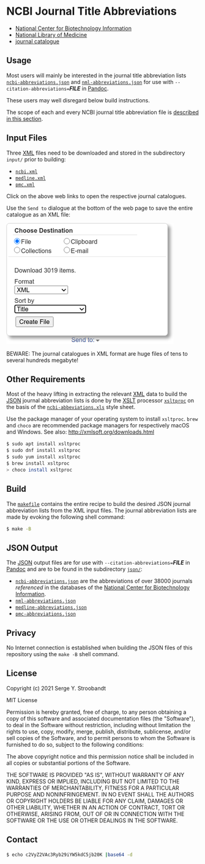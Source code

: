# NCBI Journal Title Abbreviations

- [National Center for Biotechnology Information][ncbi]
- [National Library of Medicine][nlm]
- [journal catalogue](https://www.ncbi.nlm.nih.gov/nlmcatalog/journals)


## Usage

Most users will mainly be interested in the journal title abbreviation lists
[`ncbi-abbreviations.json`][ncbi.json] and  [`nml-abbreviations.json`][nml.json]
for use with `--citation-abbreviations=`_**FILE**_ in [Pandoc][pandoc].

These users may well disregard below build instructions.

The scope of each and every NCBI journal title abbreviation file is
[described in this section](#json-output).


## Input Files

Three [XML][xml] files need to be downloaded and
stored in the subdirectory `input/` prior to building:

- [`ncbi.xml`](https://www.ncbi.nlm.nih.gov/nlmcatalog/?term=ncbijournals)
- [`medline.xml`](https://www.ncbi.nlm.nih.gov/nlmcatalog?term=currentlyindexed)
- [`pmc.xml`](https://www.ncbi.nlm.nih.gov/nlmcatalog?term=journalspmc)

Click on the above web links to open the respective journal catalogues.

Use the `Send to` dialogue at the bottom of the web page
to save the entire catalogue as an XML file:

![](screenshot/send_to.png)

BEWARE: The journal catalogues in XML format are huge files of
tens to several hundreds megabyte!


## Other Requirements

Most of the heavy lifting in extracting the relevant [XML][xml] data to build
the [JSON][json] journal abbreviation lists is done by
the [XSLT][xslt] processor [`xsltproc`][xsltproc] on the basis of
the [`ncbi-abbeviations.xls`][ncbi.xsl] style sheet.

Use the package manager of your operating system to install `xsltproc`.
`brew` and `choco` are recommended package managers for
respectively macOS and Windows. See also: <http://xmlsoft.org/downloads.html>

```bash
$ sudo apt install xsltproc
$ sudo dnf install xsltproc
$ sudo yum install xsltproc
$ brew install xsltproc
> choco install xsltproc
```


## Build

The [`makefile`](../../../blob/master/ncbi/makefile) contains the entire recipe
to build the desired JSON journal abbreviation lists from the XML input files.
The journal abbreviation lists are made by evoking the following shell command:

```bash
$ make -B
```


## JSON Output

The [JSON][json] output files are
for use with `--citation-abbreviations=`_**FILE**_ in [Pandoc][pandoc] and
are to be found in the subdirectory [`json/`](../../../blob/master/ncbi/json/):

- [`ncbi-abbreviations.json`][ncbi.json] are the abbreviations of over 38000 journals _referenced_ in the databases of the [National Center for Biotechnology Information][ncbi].
- [`nml-abbreviations.json`][nml.json]
- [`medline-abbreviations.json`][medline.json]
- [`pmc-abbreviations.json`][pmc.json]


## Privacy

No Internet connection is established when building the JSON files
of this repository using the `make -B` shell command.


## License

Copyright (c) 2021 Serge Y. Stroobandt

MIT License

Permission is hereby granted, free of charge, to any person obtaining a copy
of this software and associated documentation files (the "Software"), to deal
in the Software without restriction, including without limitation the rights
to use, copy, modify, merge, publish, distribute, sublicense, and/or sell
copies of the Software, and to permit persons to whom the Software is
furnished to do so, subject to the following conditions:

The above copyright notice and this permission notice shall be included in all
copies or substantial portions of the Software.

THE SOFTWARE IS PROVIDED "AS IS", WITHOUT WARRANTY OF ANY KIND, EXPRESS OR
IMPLIED, INCLUDING BUT NOT LIMITED TO THE WARRANTIES OF MERCHANTABILITY,
FITNESS FOR A PARTICULAR PURPOSE AND NONINFRINGEMENT. IN NO EVENT SHALL THE
AUTHORS OR COPYRIGHT HOLDERS BE LIABLE FOR ANY CLAIM, DAMAGES OR OTHER
LIABILITY, WHETHER IN AN ACTION OF CONTRACT, TORT OR OTHERWISE, ARISING FROM,
OUT OF OR IN CONNECTION WITH THE SOFTWARE OR THE USE OR OTHER DEALINGS IN THE
SOFTWARE.


## Contact

```bash
$ echo c2VyZ2VAc3Ryb29iYW5kdC5jb20K |base64 -d
```


[nlm]:  https://en.wikipedia.org/wiki/United_States_National_Library_of_Medicine
[ncbi]: https://en.wikipedia.org/wiki/National_Center_for_Biotechnology_Information

[pandoc]:   https://pandoc.org/MANUAL.html#specifying-a-citation-style
[xml]:      https://en.wikipedia.org/wiki/XML
[xslt]:     https://en.wikipedia.org/wiki/XSLT
[xsltproc]: https://en.wikipedia.org/wiki/Libxslt
[json]:     https://en.wikipedia.org/wiki/JSON

[ncbi.xsl]:     ../../../blob/master/ncbi/xsl/ncbi-abbreviations.xsl

[ncbi.json]:    ../../../blob/master/ncbi/json/ncbi-abbreviations.json
[medline.json]: ../../../blob/master/ncbi/json/medline-abbreviations.json
[pmc.json]:     ../../../blob/master/ncbi/json/pmc-abbreviations.json
[nml.json]:     ../../../blob/master/ncbi/json/nml-abbreviations.json
